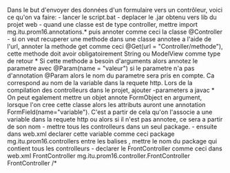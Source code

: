 Dans le but d'envoyer des données d'un formulaire vers un contrôleur, voici ce qu'on va faire:
    - lancer le script.bat
    - deplacer le .jar obtenu vers lib du projet web
    - quand une classe est de type controller, mettre import mg.itu.prom16.annotations.* puis annoter comme ceci la classe @Controller
    - si on veut recuperer une methode dans une classe annotee a l'aide de l'url, annoter la methode get comme ceci @Get(url = "Controller/methode"), cette methode doit avoir obligatoirement String ou ModelView comme type de retour
        * Si cette methode a besoin d'arguments alors annotez le parametre avec @Param(name = "valeur") si le parametre n'a pas d'annotation @Param alors le nom du parametre sera pris en compte. Ca correspond au nom de la variable dans la requete http. Lors de la compilation des controlleurs dans le projet, ajouter -parameters a javac
        * On peut egalement mettre un objet annote FormObject en argument, lorsque l'on cree cette classe alors les attributs auront une annotation FormField(name="variable"). C'est a partir de cela qu'on l'associe a une variable dans la requete http ou alors si il n'est pas annotee, ce sera a partir de son nom
    - mettre tous les controlleurs dans un seul package.
    - ensuite dans web.xml declarer cette variable comme ceci
        <context-param>
            <param-name>package</param-name>
            <param-value>mg.itu.prom16.controllers</param-value>
        </context-param>
        entre les balises <param-value>, mettre le nom du package qui contient tous les controlleurs
    - declarer le FrontController comme ceci dans web.xml
        <servlet>
            <servlet-name>FrontController</servlet-name>
            <servlet-class>mg.itu.prom16.controller.FrontController</servlet-class>
        </servlet>
        <servlet-mapping>
            <servlet-name>FrontController</servlet-name>
            <url-pattern>/*</url-pattern>
        </servlet-mapping>